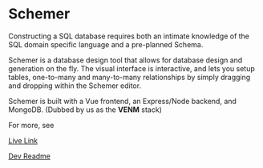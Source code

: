 # Schemer

Constructing a SQL database requires both an intimate knowledge of the SQL domain specific language and a pre-planned Schema.

Schemer is a database design tool that allows for database design and generation on the fly. The visual interface is interactive, and lets you setup tables, one-to-many and many-to-many relationships by simply dragging and dropping within the Schemer editor.

Schemer is built with a Vue frontend, an Express/Node backend, and MongoDB. (Dubbed by us as the **VENM** stack)

For more, see

[Live Link](https://schemer.herokuapp.com)

[Dev Readme](docs/README.md)
